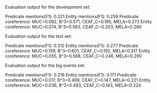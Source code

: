 Evaluation output for the development set:

Predicate mentions(F1): 0.221
Entity mentions(F1): 0.259
Predicate coreference: MUC=0.062, B^3=0.571, CEAF_C=0.185, MELA=0.273
Entity coreference: MUC=0.074, B^3=0.563, CEAF_C=0.203, MELA=0.280

Evaluation output for the test set:

Predicate mentions(F1): 0.312
Entity mentions(F1): 0.277
Predicate coreference: MUC=0.159, B^3=0.601, CEAF_C=0.192, MELA=0.317
Entity coreference: MUC=0.055, B^3=0.568, CEAF_C=0.246, MELA=0.290


Evaluation output for the big events set:

Predicate mentions(F1): 0.218
Entity mentions(F1): 0.171
Predicate coreference: MUC=0.017, B^3=0.499, CEAF_C=0.147, MELA=0.221
Entity coreference: MUC=0.036, B^3=0.493, CEAF_C=0.143, MELA=0.224